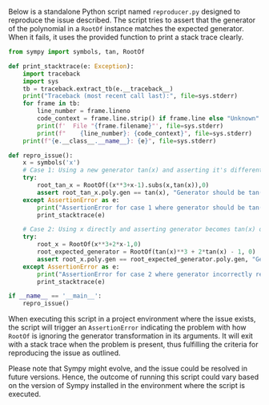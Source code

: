Below is a standalone Python script named `reproducer.py` designed to reproduce the issue described. The script tries to assert that the generator of the polynomial in a `RootOf` instance matches the expected generator. When it fails, it uses the provided function to print a stack trace clearly.

```python
from sympy import symbols, tan, RootOf

def print_stacktrace(e: Exception):
    import traceback
    import sys
    tb = traceback.extract_tb(e.__traceback__)
    print("Traceback (most recent call last):", file=sys.stderr)
    for frame in tb:
        line_number = frame.lineno
        code_context = frame.line.strip() if frame.line else "Unknown"
        print(f'  File "{frame.filename}"', file=sys.stderr)
        print(f"    {line_number}: {code_context}", file=sys.stderr)
    print(f"{e.__class__.__name__}: {e}", file=sys.stderr)

def repro_issue():
    x = symbols('x')
    # Case 1: Using a new generator tan(x) and asserting it's different from x
    try:
        root_tan_x = RootOf((x**3+x-1).subs(x,tan(x)),0)
        assert root_tan_x.poly.gen == tan(x), "Generator should be tan(x)"
    except AssertionError as e:
        print("AssertionError for case 1 where generator should be tan(x):")
        print_stacktrace(e)

    # Case 2: Using x directly and asserting generator becomes tan(x) due to form similarity
    try:
        root_x = RootOf(x**3+2*x-1,0)
        root_expected_generator = RootOf(tan(x)**3 + 2*tan(x) - 1, 0)
        assert root_x.poly.gen == root_expected_generator.poly.gen, "Generator should be tan(x) instead of x"
    except AssertionError as e:
        print("AssertionError for case 2 where generator incorrectly remains x:")
        print_stacktrace(e)

if __name__ == '__main__':
    repro_issue()
```

When executing this script in a project environment where the issue exists, the script will trigger an `AssertionError` indicating the problem with how `RootOf` is ignoring the generator transformation in its arguments. It will exit with a stack trace when the problem is present, thus fulfilling the criteria for reproducing the issue as outlined.

Please note that Sympy might evolve, and the issue could be resolved in future versions. Hence, the outcome of running this script could vary based on the version of Sympy installed in the environment where the script is executed.